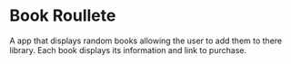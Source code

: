# Book Roullete
A app that displays random books allowing the user to add them to there library. Each book displays its information and link to purchase.
